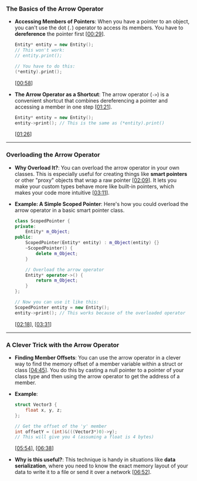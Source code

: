 ### The Basics of the Arrow Operator

  * **Accessing Members of Pointers**: When you have a pointer to an object, you can't use the dot (`.`) operator to access its members. You have to **dereference** the pointer first \[[00:29](http://www.youtube.com/watch?v=4p3grlSpWYA&t=29)\].

    ```cpp
    Entity* entity = new Entity();
    // This won't work:
    // entity.print();

    // You have to do this:
    (*entity).print();
    ```

    \[[00:58](http://www.youtube.com/watch?v=4p3grlSpWYA&t=58)\]

  * **The Arrow Operator as a Shortcut**: The arrow operator (`->`) is a convenient shortcut that combines dereferencing a pointer and accessing a member in one step \[[01:21](http://www.youtube.com/watch?v=4p3grlSpWYA&t=81)\].

    ```cpp
    Entity* entity = new Entity();
    entity->print(); // This is the same as (*entity).print()
    ```

    \[[01:26](http://www.youtube.com/watch?v=4p3grlSpWYA&t=86)\]

-----

### Overloading the Arrow Operator

  * **Why Overload It?**: You can overload the arrow operator in your own classes. This is especially useful for creating things like **smart pointers** or other "proxy" objects that wrap a raw pointer \[[02:09](http://www.youtube.com/watch?v=4p3grlSpWYA&t=129)\]. It lets you make your custom types behave more like built-in pointers, which makes your code more intuitive \[[03:11](http://www.youtube.com/watch?v=4p3grlSpWYA&t=191)\].

  * **Example: A Simple Scoped Pointer**: Here's how you could overload the arrow operator in a basic smart pointer class.

    ```cpp
    class ScopedPointer {
    private:
        Entity* m_Object;
    public:
        ScopedPointer(Entity* entity) : m_Object(entity) {}
        ~ScopedPointer() {
            delete m_Object;
        }

        // Overload the arrow operator
        Entity* operator->() {
            return m_Object;
        }
    };

    // Now you can use it like this:
    ScopedPointer entity = new Entity();
    entity->print(); // This works because of the overloaded operator
    ```

    \[[02:18](http://www.youtube.com/watch?v=4p3grlSpWYA&t=138)\], \[[03:31](http://www.youtube.com/watch?v=4p3grlSpWYA&t=211)\]

-----

### A Clever Trick with the Arrow Operator

  * **Finding Member Offsets**: You can use the arrow operator in a clever way to find the memory offset of a member variable within a struct or class \[[04:45](http://www.youtube.com/watch?v=4p3grlSpWYA&t=285)\]. You do this by casting a null pointer to a pointer of your class type and then using the arrow operator to get the address of a member.

  * **Example**:

    ```cpp
    struct Vector3 {
        float x, y, z;
    };

    // Get the offset of the 'y' member
    int offsetY = (int)&(((Vector3*)0)->y);
    // This will give you 4 (assuming a float is 4 bytes)
    ```

    \[[05:54](http://www.youtube.com/watch?v=4p3grlSpWYA&t=354)\], \[[06:38](http://www.youtube.com/watch?v=4p3grlSpWYA&t=398)\]

  * **Why is this useful?**: This technique is handy in situations like **data serialization**, where you need to know the exact memory layout of your data to write it to a file or send it over a network \[[06:52](http://www.youtube.com/watch?v=4p3grlSpWYA&t=412)\].
